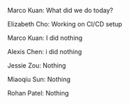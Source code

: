 Marco Kuan: What did we do today?

Elizabeth Cho: Working on CI/CD setup

Marco Kuan: I did nothing

Alexis Chen: i did nothing

Jessie Zou: Nothing

Miaoqiu Sun: Nothing

Rohan Patel: Nothing
